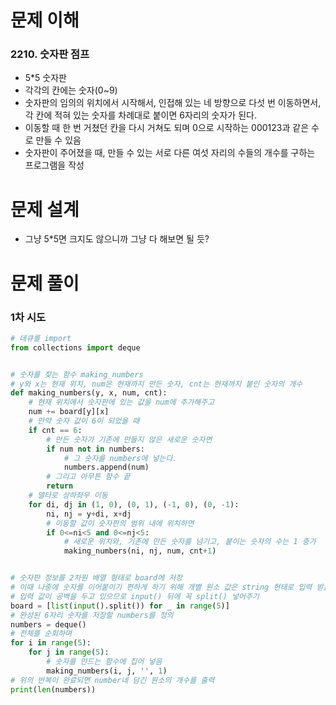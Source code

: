 # 문제 이해
### 2210. 숫자판 점프
* 5*5 숫자판
* 각각의 칸에는 숫자(0~9)
* 숫자판의 임의의 위치에서 시작해서, 인접해 있는 네 방향으로 다섯 번 이동하면서, 각 칸에 적혀 있는 숫자를 차례대로 붙이면 6자리의 숫자가 된다.
* 이동할 때 한 번 거쳤던 칸을 다시 거쳐도 되며 0으로 시작하는 000123과 같은 수로 만들 수 있음
* 숫자판이 주어졌을 때, 만들 수 있는 서로 다른 여섯 자리의 수들의 개수를 구하는 프로그램을 작성
# 문제 설계
* 그냥 5*5면 크지도 않으니까 그냥 다 해보면 될 듯?
# 문제 풀이
### 1차 시도
```python
# 데큐를 import
from collections import deque


# 숫자를 찾는 함수 making_numbers
# y와 x는 현재 위치, num은 현재까지 만든 숫자, cnt는 현재까지 붙인 숫자의 개수
def making_numbers(y, x, num, cnt):
    # 현재 위치에서 숫자판에 있는 값을 num에 추가해주고
    num += board[y][x]
    # 만약 숫자 값이 6이 되었을 때
    if cnt == 6:
        # 만든 숫자가 기존에 만들지 않은 새로운 숫자면
        if num not in numbers:
            # 그 숫자를 numbers에 넣는다.
            numbers.append(num)
        # 그리고 아무튼 함수 끝
        return
    # 델타로 상하좌우 이동
    for di, dj in (1, 0), (0, 1), (-1, 0), (0, -1):
        ni, nj = y+di, x+dj
        # 이동할 값이 숫자판의 범위 내에 위치하면
        if 0<=ni<5 and 0<=nj<5:
            # 새로운 위치와, 기존에 만든 숫자를 넘기고, 붙이는 숫자의 수는 1 증가
            making_numbers(ni, nj, num, cnt+1)


# 숫자판 정보를 2차원 배열 형태로 board에 저장
# 이때 나중에 숫자를 이어붙이기 편하게 하기 위해 개별 원소 값은 string 현태로 입력 받는다
# 입력 값이 공백을 두고 있으므로 input() 뒤에 꼭 split() 넣어주기
board = [list(input().split()) for _ in range(5)]
# 완성된 6자리 숫자를 저장할 numbers를 정의
numbers = deque()
# 전체를 순회하며
for i in range(5):
    for j in range(5):
        # 숫자를 만드는 함수에 집어 넣음
        making_numbers(i, j, '', 1)
# 위의 반복이 완료되면 number네 담긴 원소의 개수를 출력
print(len(numbers))
```